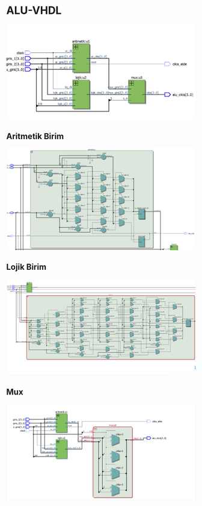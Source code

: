 # ALU-VHDL
<img src="alu.PNG" width="auto">

## Aritmetik Birim
<img src="arit1.PNG" width="auto">

## Lojik Birim
<img src="2lojik.PNG" width="auto">

## Mux
<img src="3mux.PNG" width="auto">
